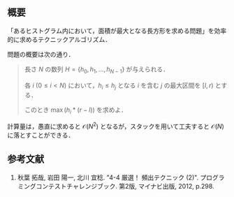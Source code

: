 ## 概要

「あるヒストグラム内において，面積が最大となる長方形を求める問題」を効率的に求めるテクニックアルゴリズム．

問題の概要は次の通り．

> 長さ $N$ の数列 $H = \lbrace h_0, h_1, \ldots, h_{N-1} \rbrace$ が与えられる．
>
> 各 $i \ (0 \leq i < N)$ において，$h_i \leq h_j$ となる $i$ を含む $j$ の最大区間を $[l,r)$ とする．
>
> このとき $\max(h_i * (r-l))$ を求めよ．

計算量は，愚直に求めると $\mathcal{O}(N^2)$ となるが，スタックを用いて工夫すると $\mathcal{O}(N)$ に落とすことができる．


## 参考文献

1. 秋葉 拓哉, 岩田 陽一, 北川 宜稔. "4-4 厳選！ 頻出テクニック (2)". プログラミングコンテストチャレンジブック. 第2版, マイナビ出版, 2012, p.298.
